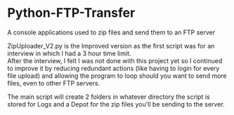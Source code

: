 # Python-FTP-Transfer
 A console applications used to zip files and send them to an FTP server


ZipUploader_V2.py is the Improved version as the first script was for an interview in which I had a 3 hour time limit.  
After the interview, I felt I was not done with this project yet so I continued to improve it by reducing redundant actions (like having to login for every file upload) and allowing the program to loop should you want to send more files, even to other FTP servers.  

The main script will create 2 folders in whatever directory the script is stored for Logs and a Depot for the zip files you'll be sending to the server.
